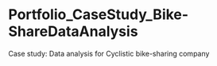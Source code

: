 # Portfolio_CaseStudy_Bike-ShareDataAnalysis
Case study: Data analysis for Cyclistic bike-sharing company
